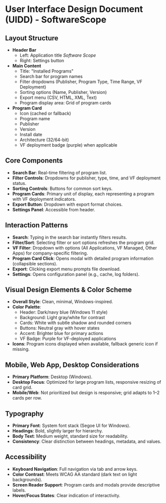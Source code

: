 # User Interface Design Document (UIDD) - SoftwareScope

## Layout Structure
- **Header Bar**  
  - Left: Application title *Software Scope*  
  - Right: Settings button  
- **Main Content**  
  - Title: "Installed Programs"  
  - Search bar for program names  
  - Filter dropdowns (Publisher, Program Type, Time Range, VF Deployment)  
  - Sorting options (Name, Publisher, Version)  
  - Export menu (CSV, HTML, XML, Text)  
  - Program display area: Grid of program cards  
- **Program Card**  
  - Icon (cached or fallback)  
  - Program name  
  - Publisher  
  - Version  
  - Install date  
  - Architecture (32/64-bit)
  - VF deployment badge (purple) when applicable

## Core Components
- **Search Bar**: Real-time filtering of program list.  
- **Filter Controls**: Dropdowns for publisher, type, time, and VF deployment status.  
- **Sorting Controls**: Buttons for common sort keys.  
- **Program Cards**: Primary unit of display, each representing a program with VF deployment indicators.  
- **Export Button**: Dropdown with export format choices.  
- **Settings Panel**: Accessible from header.  

## Interaction Patterns
- **Search**: Typing in the search bar instantly filters results.  
- **Filter/Sort**: Selecting filter or sort options refreshes the program grid.  
- **VF Filter**: Dropdown with options (All Applications, VF Managed, Other Apps) for company-specific filtering.  
- **Program Card Click**: Opens modal with detailed program information (collapsible sections).  
- **Export**: Clicking export menu prompts file download.  
- **Settings**: Opens configuration panel (e.g., cache, log folders).  

## Visual Design Elements & Color Scheme
- **Overall Style**: Clean, minimal, Windows-inspired.  
- **Color Palette**:  
  - Header: Dark/navy blue (Windows 11 style)  
  - Background: Light gray/white for contrast  
  - Cards: White with subtle shadow and rounded corners  
  - Buttons: Neutral gray with hover states  
  - Accent: Brighter blue for primary actions  
  - VF Badge: Purple for VF-deployed applications  
- **Icons**: Program icons displayed when available, fallback generic icon if missing.  

## Mobile, Web App, Desktop Considerations
- **Primary Platform**: Desktop (Windows).  
- **Desktop Focus**: Optimized for large program lists, responsive resizing of card grid.  
- **Mobile/Web**: Not prioritized but design is responsive; grid adapts to 1–2 cards per row.  

## Typography
- **Primary Font**: System font stack (Segoe UI for Windows).  
- **Headings**: Bold, slightly larger for hierarchy.  
- **Body Text**: Medium weight, standard size for readability.  
- **Consistency**: Clear distinction between headings, metadata, and values.  

## Accessibility
- **Keyboard Navigation**: Full navigation via tab and arrow keys.  
- **Color Contrast**: Meets WCAG AA standard (dark text on light backgrounds).  
- **Screen Reader Support**: Program cards and modals provide descriptive labels.  
- **Hover/Focus States**: Clear indication of interactivity.  

